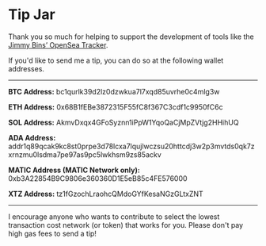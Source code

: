 # Tip Jar

Thank you so much for helping to support the development of tools like the [Jimmy Bins’ OpenSea Tracker](https://docs.google.com/spreadsheets/d/1fF8B0pl00chUApp_OQgIq_Q2sZkZQYmW4xtvMEwZV_Q/edit?usp=sharing). 

If you'd like to send me a tip, you can do so at the following wallet addresses.

---

**BTC Address:** bc1qurlk39d2lz0dzwkua7l7xqd85uvrhe0c4mlg3w

**ETH Address:** 0x68B1fEBe3872315F55fC8f367C3cdf1c9950fC6c

**SOL Address:** AkmvDxqx4GFoSyznn1iPpW1YqoQaCjMpZVtjg2HHihUQ

**ADA Address:** addr1q89qcak9kc8st0prpe3d78lcxa7lqujlwczsu20httcdj3w2p3mvtds0qk7zxrnzmu0lsdma7pe97as9pc5lwkhsm9zs85ackv

**MATIC Address (MATIC Network only):** 0xb3A22854B9C9806e360360D1E5eB85c4FE576000

**XTZ Address:** tz1fGzochLraohcQMdoGYfKesaNGzGLtxZNT

---

I encourage anyone who wants to contribute to select the lowest transaction cost network (or token) that works for you. Please don't pay high gas fees to send a tip!